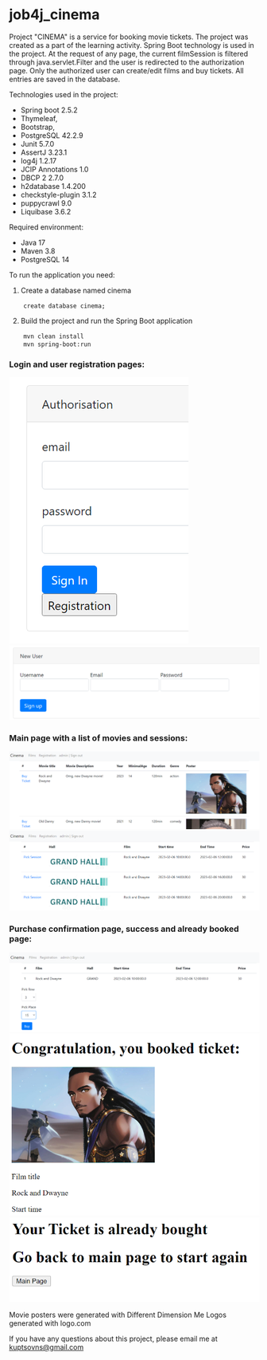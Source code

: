 
<h1>job4j_cinema</h1>

Project "CINEMA" is a service for booking movie tickets. The project was created as a part of the learning activity. Spring Boot technology is used in the project.
At the request of any page, the current filmSession is filtered through java.servlet.Filter and the user is redirected to the authorization page. 
Only the authorized user can create/edit films and buy tickets. All entries are saved in the database.

Technologies used in the project:
- Spring boot 2.5.2
- Thymeleaf,
- Bootstrap,
- PostgreSQL 42.2.9
- Junit 5.7.0
- AssertJ 3.23.1
- log4j 1.2.17
- JCIP Annotations 1.0
- DBCP 2 2.7.0
- h2database 1.4.200
- checkstyle-plugin 3.1.2
- puppycrawl 9.0
- Liquibase 3.6.2

Required environment:
- Java 17
- Maven 3.8
- PostgreSQL 14

To run the application you need:

1. Create a database named cinema
```ql
    create database cinema;
```

2. Build the project and run the Spring Boot application
```
    mvn clean install
    mvn spring-boot:run
```

### Login and user registration pages:
![](img/readmi/login.png)
![](img/readmi/reg.png)

### Main page with a list of movies and sessions:
![](img/readmi/main.png)
![](img/readmi/hall.png)

### Purchase confirmation page, success and already booked page:
![](img/readmi/ticket.png)
![](img/readmi/fin.png)
![](img/readmi/fail.png)



Movie posters were generated with Different Dimension Me
Logos generated with logo.com

If you have any questions about this project, please email me at kuptsovns@gmail.com

